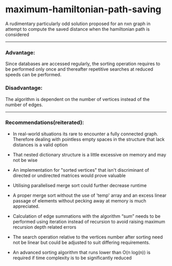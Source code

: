 # maximum-hamiltonian-path-saving
A rudimentary particularly odd solution proposed for an nxn graph in attempt to compute the saved distance when the hamiltonian path is considered

---

### Advantage:
Since databases are accessed regularly, the sorting operation requires to be performed only once and thereafter repetitive searches at reduced speeds can be performed.


### Disadvantage:
The algorithm is dependent on the number of vertices instead of the number of edges.

---

### Recommendations(reiterated):
* In real-world situations its rare to encounter a fully connected graph. Therefore dealing with pointless empty spaces in the structure that lack distances is a valid option

* That nested dictionary structure is a little excessive on memory and may not be wise

* An implementation for "sorted vertices" that isn't discriminant of directed or undirected matrices would prove valuable

* Utilising parallelised merge sort could further decrease runtime

* A proper merge sort without the use of 'temp' array and an excess linear passage of elements without pecking away at memory is much appreciated.

* Calculation of edge summations with the algorithm “sum” needs to be performed using iteration instead of recursion to avoid raising maximum recursion depth related errors

* The search operation relative to the vertices number after sorting need not be linear but could be adjusted to suit differing requirements.

* An advanced sorting algorithm that runs lower than O(n log(n)) is required if time complexity is to be significantly reduced

